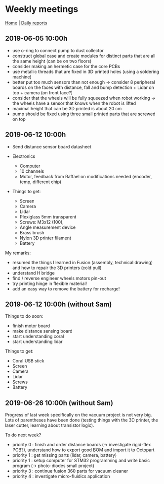 # Weekly meetings

[Home](../../README.md) | [Daily reports](./dailyReports.md) 

## 2019-06-05 10:00h

- use o-ring to connect pump to dust collector
- construct global case and create modules for distinct parts that are all the same height (can be on two floors)
- consider making an hermetic case for the core PCBs
- use metallic threads that are fixed in 3D printed holes (using a soldering machine)
- better put too much sensors than not enough -> consider 8 peripheral boards on the faces with distance, fall and bump detection + Lidar on top + camera (on front face?)
- consider that the wheels will be fully squeezed when robot working -> the wheels have a sensor that knows when the robot is lifted
- maximal height that can be 3D printed is about 20 cm
- pump should be fixed using three small printed parts that are screwed on top


## 2019-06-12 10:00h

- Send distance sensor board datasheet 
- Electronics
  - Computer 
  - 10 channels
  - Motor, feedback from Raffael on modifications needed (encoder, temp, different chip)


- Things to get:
  - Screen
  - Camera
  - Lidar
  - Plexiglass 5mm transparent
  - Screws: M3x12 (100), 
  - Angle measurement device
  - Brass brush
  - Nylon 3D printer filament
  - Battery

My remarks:
- resumed the things I learned in Fusion (assembly, technical drawing) and how to repair the 3D printers (cold pull)
- understand H bridge
- find / reverse engineer wheels motors pin-out
- try printing hinge in flexible material!
- add an easy way to remove the battery for recharge!

## 2019-06-12 10:00h (without Sam)

Things to do soon:
- finish motor board
- make distance sensing board
- start understanding coral
- start understanding lidar

Things to get:
- Coral USB stick
- Screen 
- Camera
- Lidar
- Screws
- Battery

## 2019-06-26 10:00h (without Sam)

Progress of last week specifically on the vacuum project is not very big. Lots of parentheses have been done (testing things with the 3D printer, the laser cutter, learning about transistor logic).

To do next week?
- priority 0 : finish and order distance boards (-> investigate rigid-flex PCB?), understand how to export good BOM and import it to Octopart
- priority 1 : get missing parts (lidar, camera, battery)
- priority 1 : setup computer for STM32 programming and write basic program (-> photo-diodes small project)
- priority 3 : continue fusion 360 parts for vacuum cleaner
- priority 4 : investigate micro-fluidics application
  